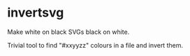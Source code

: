 # invertsvg
Make white on black SVGs black on white.

Trivial tool to find "#xxyyzz" colours in a file and invert them.
